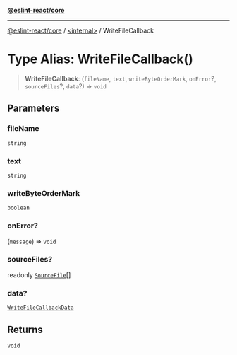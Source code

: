 [**@eslint-react/core**](../../README.md)

***

[@eslint-react/core](../../README.md) / [\<internal\>](../README.md) / WriteFileCallback

# Type Alias: WriteFileCallback()

> **WriteFileCallback**: (`fileName`, `text`, `writeByteOrderMark`, `onError`?, `sourceFiles`?, `data`?) => `void`

## Parameters

### fileName

`string`

### text

`string`

### writeByteOrderMark

`boolean`

### onError?

(`message`) => `void`

### sourceFiles?

readonly [`SourceFile`](../interfaces/SourceFile.md)[]

### data?

[`WriteFileCallbackData`](../interfaces/WriteFileCallbackData.md)

## Returns

`void`
